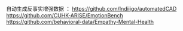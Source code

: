 自动生成反事实增强数据 ： https://github.com/Indiiigo/automatedCAD 
https://github.com/CUHK-ARISE/EmotionBench
https://github.com/behavioral-data/Empathy-Mental-Health
